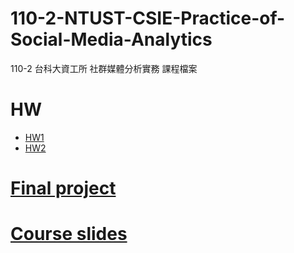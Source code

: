 # 110-2-NTUST-CSIE-Practice-of-Social-Media-Analytics
110-2 台科大資工所 社群媒體分析實務 課程檔案

# HW
* [HW1](2022-ntust-practice-of-social-media-analyticshw1)
* [HW2](2022-ntust-practice-of-social-media-analytics-hw2)

# [Final project](social-network-final-project)

# [Course slides](上課講義)


